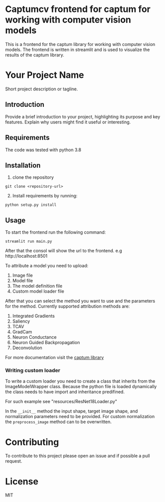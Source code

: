 # Captumcv frontend for captum for working with computer vision models

This is a frontend for the captum library for working with computer vision models.
The frontend is written in streamlit and is used to visualize the results of the captum library.

# Your Project Name

Short project description or tagline.

## Introduction

Provide a brief introduction to your project, highlighting its purpose and key features. Explain why users might find it useful or interesting.

## Requirements
The code was tested with python 3.8

## Installation
1. clone the repository
```
git clone <repository-url>
```
2. Install requirements by running:
```
python setup.py install
```
## Usage

To start the frontend run the following command:
``` 
streamlit run main.py
```
After that the consol will show the url to the frontend.
e.g http://localhost:8501

To attribute a model you need to upload:
1. Image file
2. Model file
3. The model definition file
4. Custom model loader file

After that you can select the method you want to use and the parameters for the method.
Currently supported attribution methods are:
1. Integrated Gradients
2. Saliency
3. TCAV
4. GradCam
5. Neuron Conductance
6. Neuron Guided Backpropagation
7. Deconvolution

For more documentation visit the [captum library](https://captum.ai/)


### Writing custom loader
To write a custom loader you need to create a class that inherits from the ImageModelWrapper class. Because the python file is loaded dynamically the class needs to have import and inheritance predifined. 

For such example see "resources/ResNet18Loader.py"

In the ```__init__``` method the input shape, target image shape, and normalization parameters need to be provided. For custom normalization the ```preprocess_image``` method can to be overwritten.

# Contributing

To contribute to this project please open an issue and if possible a pull request.

# License
MIT 